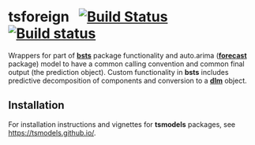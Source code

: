 # tsforeign &nbsp; [![Build Status](https://travis-ci.org/tsmodels/tsforeign.svg?branch=master)](https://travis-ci.org/tsmodels/tsforeign) [![Build status](https://ci.appveyor.com/api/projects/status/github/tsmodels/tsforeign?branch=master)](https://ci.appveyor.com/project/kthohr/tsforeign/branch/master)
Wrappers for part of [**bsts**](https://cran.r-project.org/web/packages/bsts/) package functionality and auto.arima ([**forecast**](https://cran.r-project.org/web/packages/forecast/) package) model to have a common calling convention and common final output (the prediction object). Custom functionality in **bsts** includes predictive decomposition of components and conversion to a [**dlm**](https://cran.r-project.org/web/packages/dlm/) object.

## Installation

For installation instructions and vignettes for **tsmodels** packages, see https://tsmodels.github.io/.